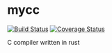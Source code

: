 # mycc

[![Build Status](https://travis-ci.org/gky360/mycc.svg?branch=master)](https://travis-ci.org/gky360/mycc)
[![Coverage Status](https://coveralls.io/repos/github/gky360/mycc/badge.svg?branch=master)](https://coveralls.io/github/gky360/mycc?branch=master)

C compiler written in rust
